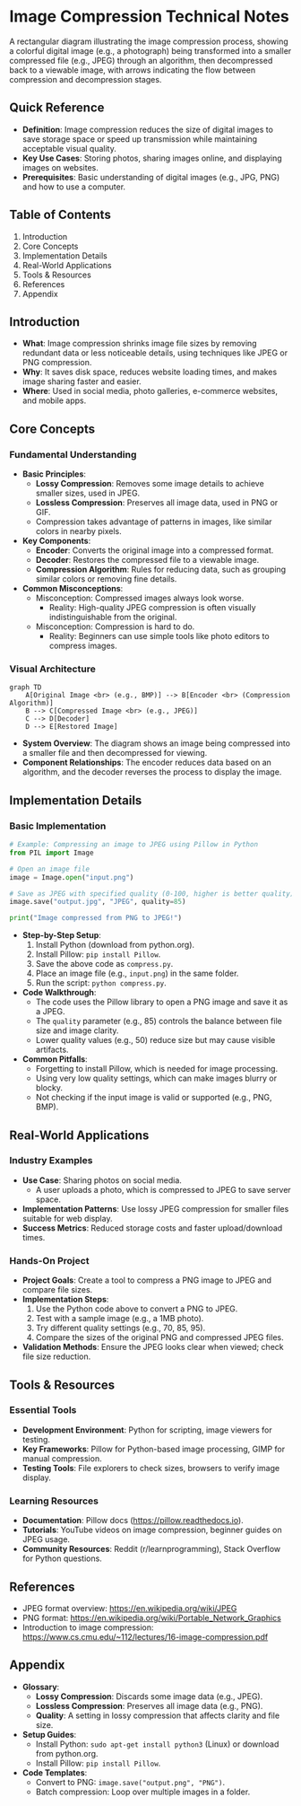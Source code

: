 # Image Compression Technical Notes
A rectangular diagram illustrating the image compression process, showing a colorful digital image (e.g., a photograph) being transformed into a smaller compressed file (e.g., JPEG) through an algorithm, then decompressed back to a viewable image, with arrows indicating the flow between compression and decompression stages.

## Quick Reference
- **Definition**: Image compression reduces the size of digital images to save storage space or speed up transmission while maintaining acceptable visual quality.
- **Key Use Cases**: Storing photos, sharing images online, and displaying images on websites.
- **Prerequisites**: Basic understanding of digital images (e.g., JPG, PNG) and how to use a computer.

## Table of Contents
1. Introduction
2. Core Concepts
3. Implementation Details
4. Real-World Applications
5. Tools & Resources
6. References
7. Appendix

## Introduction
- **What**: Image compression shrinks image file sizes by removing redundant data or less noticeable details, using techniques like JPEG or PNG compression.
- **Why**: It saves disk space, reduces website loading times, and makes image sharing faster and easier.
- **Where**: Used in social media, photo galleries, e-commerce websites, and mobile apps.

## Core Concepts
### Fundamental Understanding
- **Basic Principles**:
  - **Lossy Compression**: Removes some image details to achieve smaller sizes, used in JPEG.
  - **Lossless Compression**: Preserves all image data, used in PNG or GIF.
  - Compression takes advantage of patterns in images, like similar colors in nearby pixels.
- **Key Components**:
  - **Encoder**: Converts the original image into a compressed format.
  - **Decoder**: Restores the compressed file to a viewable image.
  - **Compression Algorithm**: Rules for reducing data, such as grouping similar colors or removing fine details.
- **Common Misconceptions**:
  - Misconception: Compressed images always look worse.
    - Reality: High-quality JPEG compression is often visually indistinguishable from the original.
  - Misconception: Compression is hard to do.
    - Reality: Beginners can use simple tools like photo editors to compress images.

### Visual Architecture
```mermaid
graph TD
    A[Original Image <br> (e.g., BMP)] --> B[Encoder <br> (Compression Algorithm)]
    B --> C[Compressed Image <br> (e.g., JPEG)]
    C --> D[Decoder]
    D --> E[Restored Image]
```
- **System Overview**: The diagram shows an image being compressed into a smaller file and then decompressed for viewing.
- **Component Relationships**: The encoder reduces data based on an algorithm, and the decoder reverses the process to display the image.

## Implementation Details
### Basic Implementation
```python
# Example: Compressing an image to JPEG using Pillow in Python
from PIL import Image

# Open an image file
image = Image.open("input.png")

# Save as JPEG with specified quality (0-100, higher is better quality)
image.save("output.jpg", "JPEG", quality=85)

print("Image compressed from PNG to JPEG!")
```
- **Step-by-Step Setup**:
  1. Install Python (download from python.org).
  2. Install Pillow: `pip install Pillow`.
  3. Save the above code as `compress.py`.
  4. Place an image file (e.g., `input.png`) in the same folder.
  5. Run the script: `python compress.py`.
- **Code Walkthrough**:
  - The code uses the Pillow library to open a PNG image and save it as a JPEG.
  - The `quality` parameter (e.g., 85) controls the balance between file size and image clarity.
  - Lower quality values (e.g., 50) reduce size but may cause visible artifacts.
- **Common Pitfalls**:
  - Forgetting to install Pillow, which is needed for image processing.
  - Using very low quality settings, which can make images blurry or blocky.
  - Not checking if the input image is valid or supported (e.g., PNG, BMP).

## Real-World Applications
### Industry Examples
- **Use Case**: Sharing photos on social media.
  - A user uploads a photo, which is compressed to JPEG to save server space.
- **Implementation Patterns**: Use lossy JPEG compression for smaller files suitable for web display.
- **Success Metrics**: Reduced storage costs and faster upload/download times.

### Hands-On Project
- **Project Goals**: Create a tool to compress a PNG image to JPEG and compare file sizes.
- **Implementation Steps**:
  1. Use the Python code above to convert a PNG to JPEG.
  2. Test with a sample image (e.g., a 1MB photo).
  3. Try different quality settings (e.g., 70, 85, 95).
  4. Compare the sizes of the original PNG and compressed JPEG files.
- **Validation Methods**: Ensure the JPEG looks clear when viewed; check file size reduction.

## Tools & Resources
### Essential Tools
- **Development Environment**: Python for scripting, image viewers for testing.
- **Key Frameworks**: Pillow for Python-based image processing, GIMP for manual compression.
- **Testing Tools**: File explorers to check sizes, browsers to verify image display.

### Learning Resources
- **Documentation**: Pillow docs (https://pillow.readthedocs.io).
- **Tutorials**: YouTube videos on image compression, beginner guides on JPEG usage.
- **Community Resources**: Reddit (r/learnprogramming), Stack Overflow for Python questions.

## References
- JPEG format overview: https://en.wikipedia.org/wiki/JPEG
- PNG format: https://en.wikipedia.org/wiki/Portable_Network_Graphics
- Introduction to image compression: https://www.cs.cmu.edu/~112/lectures/16-image-compression.pdf

## Appendix
- **Glossary**:
  - **Lossy Compression**: Discards some image data (e.g., JPEG).
  - **Lossless Compression**: Preserves all image data (e.g., PNG).
  - **Quality**: A setting in lossy compression that affects clarity and file size.
- **Setup Guides**:
  - Install Python: `sudo apt-get install python3` (Linux) or download from python.org.
  - Install Pillow: `pip install Pillow`.
- **Code Templates**:
  - Convert to PNG: `image.save("output.png", "PNG")`.
  - Batch compression: Loop over multiple images in a folder.